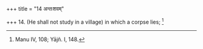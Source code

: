 +++
title = "14 अन्तःशवम्"

+++
14. (He shall not study in a village) in which a corpse lies; [^9] 


[^9]:  Manu IV, 108; Yājñ. I, 148.
